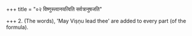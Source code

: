 +++
title = "०२ विष्णुस्त्वानयत्विति सर्वत्रानुषजति"

+++
2. (The words), 'May Viṣṇu lead thee' are added to every part (of the formula).
